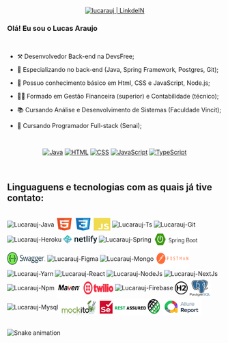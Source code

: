 <p align="center"><a href="https://www.linkedin.com/in/lucarauj"><img alt="lucarauj | LinkdeIN" width="50px" src="https://user-images.githubusercontent.com/43545812/144035037-0f415fc7-9f96-4517-a370-ccc6e78a714b.png" /></a></p>

### Olá! Eu sou o Lucas Araujo 

<br>

- ⚒ Desenvolvedor Back-end na DevsFree;

- 📖 Especializando no back-end (Java, Spring Framework, Postgres, Git);

- 🎨 Possuo conhecimento básico em Html, CSS e JavaScript, Node.js;

- 👨‍🎓 Formado em Gestão Financeira (superior) e Contabilidade (técnico);

- 📚 Cursando Análise e Desenvolvimento de Sistemas (Faculdade Vincit);

- 📙 Cursando Programador Full-stack (Senai);

<br>

<p align="center">
<a href="https://github.com/lucarauj?tab=repositories&q=&type=&language=java&sort="><img src="https://img.shields.io/badge/java-%23ED8B00.svg?style=for-the-badge&logo=java&logoColor=black" alt="Java"/></a>
<a href="https://github.com/lucarauj?tab=repositories&q=&type=&language=html&sort="><img src="https://img.shields.io/badge/HTML5-E34F26?style=for-the-badge&logo=html5&logoColor=black" alt="HTML"/></a>
<a href="https://github.com/lucarauj?tab=repositories&q=&type=&language=css&sort="><img src="https://img.shields.io/badge/CSS-239120?&style=for-the-badge&logo=css3&logoColor=black" alt="CSS"/></a>
<a href="https://github.com/lucarauj?tab=repositories&q=&type=&language=javascript&sort="><img src="https://img.shields.io/badge/JavaScript-F7DF1E?style=for-the-badge&logo=javascript&logoColor=black" alt="JavaScript"/></a>
<a href="https://github.com/lucarauj?tab=repositories&q=&type=&language=typescript&sort="><img src="https://img.shields.io/badge/TypeScript-0a85ff?style=for-the-badge&logo=typescript&logoColor=black" alt="TypeScript"/></a>
</p>
  
<br>

## Linguaguens e tecnologias com as quais já tive contato:
 
<div style="display: inline_block"><br>
  <img align="center" alt="Lucarauj-Java" height="30" width="40" src="https://cdn.jsdelivr.net/gh/devicons/devicon/icons/java/java-original.svg">
  <img align="center" alt="Lucarauj-HTML" height="30" width="40" src="https://raw.githubusercontent.com/devicons/devicon/master/icons/html5/html5-original.svg">
  <img align="center" alt="Lucarauj-CSS" height="30" width="40" src="https://raw.githubusercontent.com/devicons/devicon/master/icons/css3/css3-original.svg">
  <img align="center" alt="Lucarauj-Js" height="30" width="40" src="https://raw.githubusercontent.com/devicons/devicon/master/icons/javascript/javascript-plain.svg">
  <img align="center" alt="Lucarauj-Ts" height="30" width="40" src="https://cdn.jsdelivr.net/gh/devicons/devicon/icons/typescript/typescript-original.svg">
  <img align="center" alt="Lucarauj-Git" height="30" width="40" src="https://cdn.jsdelivr.net/gh/devicons/devicon/icons/git/git-original.svg">
  <img align="center" alt="Lucarauj-Heroku" height="30" width="40" src="https://cdn.jsdelivr.net/gh/devicons/devicon/icons/heroku/heroku-plain.svg">
  <img align="center" alt="Lucarauj-Netlify" height="20" width="80" src="https://github.com/lucarauj/assets/blob/main/Netlify.png">
  <img align="center" alt="Lucarauj-Spring" height="30" width="40" src="https://cdn.jsdelivr.net/gh/devicons/devicon/icons/spring/spring-original.svg">
  <img align="center" alt="Lucarauj-SpringBoot" height="40" width="110" src="https://github.com/lucarauj/assets/blob/main/SpringBoot.jpeg">
  <img align="center" alt="Lucarauj-Swagger" height="30" width="90" src="https://github.com/lucarauj/assets/blob/main/Swagger.png">
  <img align="center" alt="Lucarauj-Figma" height="30" width="40" src="https://cdn.jsdelivr.net/gh/devicons/devicon/icons/figma/figma-original.svg">
  <img align="center" alt="Lucarauj-Mongo" height="30" width="40" src="https://cdn.jsdelivr.net/gh/devicons/devicon/icons/mongodb/mongodb-original.svg">
  <img align="center" alt="Lucarauj-Postman" height="50" width="80" src="https://github.com/lucarauj/assets/blob/main/postman.png">
  <img align="center" alt="Lucarauj-Yarn" height="50" width="60" src="https://cdn.jsdelivr.net/gh/devicons/devicon/icons/yarn/yarn-original-wordmark.svg">
  <img align="center" alt="Lucarauj-React" height="30" width="40" src="https://cdn.jsdelivr.net/gh/devicons/devicon/icons/react/react-original-wordmark.svg">
  <img align="center" alt="Lucarauj-NodeJs" height="30" width="40" src="https://cdn.jsdelivr.net/gh/devicons/devicon/icons/nodejs/nodejs-plain.svg">
  <img align="center" alt="Lucarauj-NextJs" height="30" width="40" src="https://cdn.jsdelivr.net/gh/devicons/devicon/icons/nextjs/nextjs-original-wordmark.svg">
  <img align="center" alt="Lucarauj-Npm" height="40" width="50" src="https://cdn.jsdelivr.net/gh/devicons/devicon/icons/npm/npm-original-wordmark.svg">
  <img align="center" alt="Lucarauj-Maven" height="50" width="60" src="https://github.com/lucarauj/assets/blob/main/Maven-Apache.svg">
  <img align="center" alt="Lucarauj-Twilio" height="30" width="70" src="https://github.com/lucarauj/assets/blob/main/Twilio.png">
  <img align="center" alt="Lucarauj-Firebase" height="50" width="60" src="https://cdn.jsdelivr.net/gh/devicons/devicon/icons/firebase/firebase-plain-wordmark.svg">
  <img align="center" alt="Lucarauj-H2" height="30" width="30" src="https://github.com/lucarauj/assets/blob/main/H2.png">
  <img align="center" alt="Lucarauj-Postgresql" height="40" width="50" src="https://github.com/lucarauj/assets/blob/main/postgresql.svg">
  <img align="center" alt="Lucarauj-Mysql" height="50" width="70" src="https://cdn.jsdelivr.net/gh/devicons/devicon/icons/mysql/mysql-original-wordmark.svg">
  <img align="center" alt="Lucarauj-Mockito" height="40" width="90" src="https://github.com/lucarauj/assets/blob/main/mockito.png">
  <img align="center" alt="Lucarauj-Selenium" height="30" width="30" src="https://github.com/lucarauj/assets/blob/main/SeleniumWebDriver.png"/>
  <img align="center" alt="Lucarauj-RestAssured" height="40" width="110" src="https://github.com/lucarauj/assets/blob/main/RestAssured.jpeg"/>  
  <img align="center" alt="Lucarauj-Allure" height="40" width="90" src="https://github.com/lucarauj/assets/blob/main/AllureReport.jpg"/>
 
</div>
  
<br>
  
![Snake animation](https://github.com/lucarauj/lucarauj/blob/output/github-contribution-grid-snake.svg)
